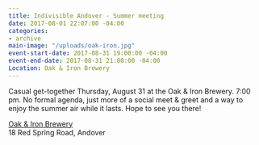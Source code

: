 ```yaml
---
title: Indivisible Andover - Summer meeting
date: 2017-08-01 22:07:00 -04:00
categories:
- archive
main-image: "/uploads/oak-iron.jpg"
event-start-date: 2017-08-31 19:00:00 -04:00
event-end-date: 2017-08-31 21:00:00 -04:00
Location: Oak & Iron Brewery
---
```


Casual get-together Thursday, August 31 at the Oak & Iron Brewery. 7:00 pm. No formal agenda, just more of a social meet & greet and a way to enjoy the summer air while it lasts. Hope to see you there!

[Oak & Iron Brewery](http://www.oakandironbrewing.com/)<BR>
18 Red Spring Road, Andover